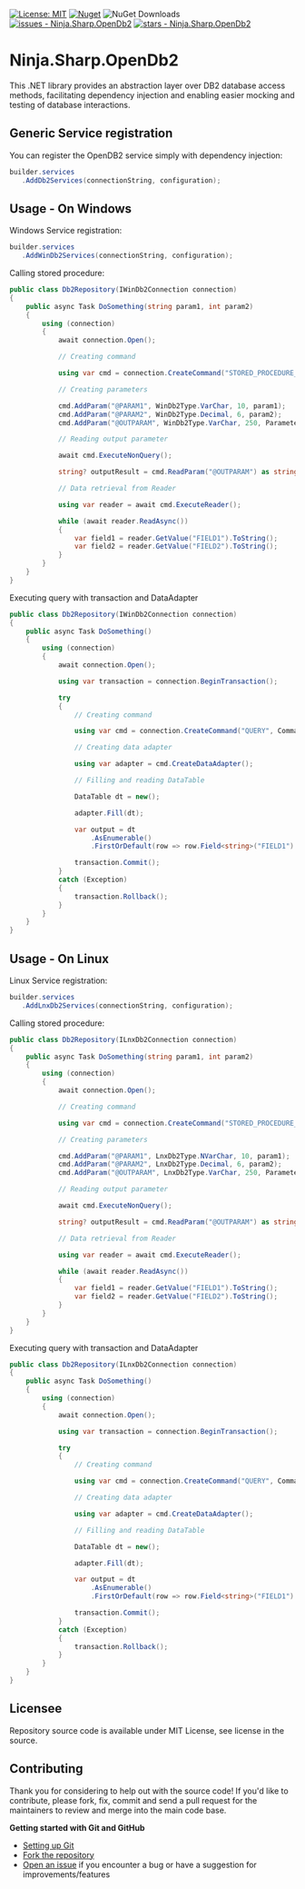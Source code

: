 [![License: MIT](https://img.shields.io/badge/License-MIT-yellow.svg)](https://opensource.org/licenses/MIT)
[![Nuget](https://img.shields.io/nuget/v/Ninja.Sharp.OpenDb2?style=plastic)](https://www.nuget.org/packages/Ninja.Sharp.OpenDb2)
![NuGet Downloads](https://img.shields.io/nuget/dt/Ninja.Sharp.OpenDb2)
[![issues - Ninja.Sharp.OpenDb2](https://img.shields.io/github/issues/thesharpninjas/Ninja.Sharp.OpenDb2)](https://github.com/thesharpninjas/Ninja.Sharp.OpenDb2/issues)
[![stars - Ninja.Sharp.OpenDb2](https://img.shields.io/github/stars/thesharpninjas/Ninja.Sharp.OpenDb2?style=social)](https://github.com/thesharpninjas/Ninja.Sharp.OpenDb2)

# Ninja.Sharp.OpenDb2

This .NET library provides an abstraction layer over DB2 database access methods, facilitating dependency injection and enabling easier mocking and testing of database interactions.

## Generic Service registration

You can register the OpenDB2 service simply with dependency injection:

``` csharp
builder.services
   .AddDb2Services(connectionString, configuration);
```

## Usage - On Windows

Windows Service registration:

``` csharp
builder.services
   .AddWinDb2Services(connectionString, configuration);
```

Calling stored procedure:

``` csharp
public class Db2Repository(IWinDb2Connection connection)
{
    public async Task DoSomething(string param1, int param2)
    {
        using (connection)
        {
            await connection.Open();

            // Creating command

            using var cmd = connection.CreateCommand("STORED_PROCEDURE_NAME", CommandType.StoredProcedure);

            // Creating parameters

            cmd.AddParam("@PARAM1", WinDb2Type.VarChar, 10, param1);
            cmd.AddParam("@PARAM2", WinDb2Type.Decimal, 6, param2);
            cmd.AddParam("@OUTPARAM", WinDb2Type.VarChar, 250, ParameterDirection.Output);

            // Reading output parameter

            await cmd.ExecuteNonQuery();

            string? outputResult = cmd.ReadParam("@OUTPARAM") as string;

            // Data retrieval from Reader

            using var reader = await cmd.ExecuteReader();

            while (await reader.ReadAsync())
            {
                var field1 = reader.GetValue("FIELD1").ToString();
                var field2 = reader.GetValue("FIELD2").ToString();
            }
        }
    }
}
```

Executing query with transaction and DataAdapter

``` csharp
public class Db2Repository(IWinDb2Connection connection)
{
    public async Task DoSomething()
    {
        using (connection)
        {
            await connection.Open();

            using var transaction = connection.BeginTransaction();

            try
            {
                // Creating command

                using var cmd = connection.CreateCommand("QUERY", CommandType.Text, transaction);

                // Creating data adapter

                using var adapter = cmd.CreateDataAdapter();

                // Filling and reading DataTable

                DataTable dt = new();

                adapter.Fill(dt);

                var output = dt
                    .AsEnumerable()
                    .FirstOrDefault(row => row.Field<string>("FIELD1") == "VALUE");

                transaction.Commit();
            }
            catch (Exception)
            {
                transaction.Rollback();
            }
        }
    }
}
```

## Usage - On Linux

Linux Service registration:

``` csharp
builder.services
   .AddLnxDb2Services(connectionString, configuration);
```

Calling stored procedure:

``` csharp
public class Db2Repository(ILnxDb2Connection connection)
{
    public async Task DoSomething(string param1, int param2)
    {
        using (connection)
        {
            await connection.Open();

            // Creating command

            using var cmd = connection.CreateCommand("STORED_PROCEDURE_NAME", CommandType.StoredProcedure);

            // Creating parameters

            cmd.AddParam("@PARAM1", LnxDb2Type.NVarChar, 10, param1);
            cmd.AddParam("@PARAM2", LnxDb2Type.Decimal, 6, param2);
            cmd.AddParam("@OUTPARAM", LnxDb2Type.VarChar, 250, ParameterDirection.Output);

            // Reading output parameter

            await cmd.ExecuteNonQuery();

            string? outputResult = cmd.ReadParam("@OUTPARAM") as string;

            // Data retrieval from Reader

            using var reader = await cmd.ExecuteReader();

            while (await reader.ReadAsync())
            {
                var field1 = reader.GetValue("FIELD1").ToString();
                var field2 = reader.GetValue("FIELD2").ToString();
            }
        }
    }
}
```

Executing query with transaction and DataAdapter

``` csharp
public class Db2Repository(ILnxDb2Connection connection)
{
    public async Task DoSomething()
    {
        using (connection)
        {
            await connection.Open();

            using var transaction = connection.BeginTransaction();

            try
            {
                // Creating command

                using var cmd = connection.CreateCommand("QUERY", CommandType.Text, transaction);

                // Creating data adapter

                using var adapter = cmd.CreateDataAdapter();

                // Filling and reading DataTable

                DataTable dt = new();

                adapter.Fill(dt);

                var output = dt
                    .AsEnumerable()
                    .FirstOrDefault(row => row.Field<string>("FIELD1") == "VALUE");

                transaction.Commit();
            }
            catch (Exception)
            {
                transaction.Rollback();
            }
        }
    }
}
```

## Licensee
Repository source code is available under MIT License, see license in the source.

## Contributing
Thank you for considering to help out with the source code!
If you'd like to contribute, please fork, fix, commit and send a pull request for the maintainers to review and merge into the main code base.

**Getting started with Git and GitHub**

 * [Setting up Git](https://docs.github.com/en/get-started/getting-started-with-git/set-up-git)
 * [Fork the repository](https://docs.github.com/en/pull-requests/collaborating-with-pull-requests/working-with-forks/fork-a-repo)
 * [Open an issue](https://github.com/thesharpninjas/Ninja.Sharp.OpenDb2/issues) if you encounter a bug or have a suggestion for improvements/features
